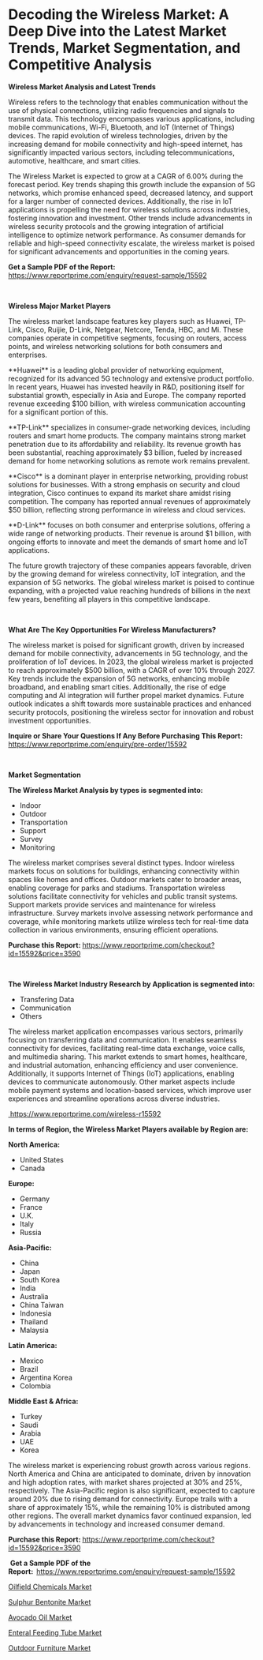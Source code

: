 <p><h1>Decoding the Wireless Market: A Deep Dive into the Latest Market Trends, Market Segmentation, and Competitive Analysis</h1></p><p><strong>Wireless Market Analysis and Latest Trends</strong></p>
<p><p>Wireless refers to the technology that enables communication without the use of physical connections, utilizing radio frequencies and signals to transmit data. This technology encompasses various applications, including mobile communications, Wi-Fi, Bluetooth, and IoT (Internet of Things) devices. The rapid evolution of wireless technologies, driven by the increasing demand for mobile connectivity and high-speed internet, has significantly impacted various sectors, including telecommunications, automotive, healthcare, and smart cities.</p><p>The Wireless Market is expected to grow at a CAGR of 6.00% during the forecast period. Key trends shaping this growth include the expansion of 5G networks, which promise enhanced speed, decreased latency, and support for a larger number of connected devices. Additionally, the rise in IoT applications is propelling the need for wireless solutions across industries, fostering innovation and investment. Other trends include advancements in wireless security protocols and the growing integration of artificial intelligence to optimize network performance. As consumer demands for reliable and high-speed connectivity escalate, the wireless market is poised for significant advancements and opportunities in the coming years.</p></p>
<p><strong>Get a Sample PDF of the Report:&nbsp;</strong> <a href="https://www.reportprime.com/enquiry/request-sample/15592?utm_campaign=115&utm_medium=2&utm_source=Github&utm_content=ia&utm_term=20032025&utm_id=wireless">https://www.reportprime.com/enquiry/request-sample/15592</a></p>
<p>&nbsp;</p>
<p><strong>Wireless Major Market Players</strong></p>
<p><p>The wireless market landscape features key players such as Huawei, TP-Link, Cisco, Ruijie, D-Link, Netgear, Netcore, Tenda, HBC, and Mi. These companies operate in competitive segments, focusing on routers, access points, and wireless networking solutions for both consumers and enterprises.</p><p>**Huawei** is a leading global provider of networking equipment, recognized for its advanced 5G technology and extensive product portfolio. In recent years, Huawei has invested heavily in R&D, positioning itself for substantial growth, especially in Asia and Europe. The company reported revenue exceeding $100 billion, with wireless communication accounting for a significant portion of this.</p><p>**TP-Link** specializes in consumer-grade networking devices, including routers and smart home products. The company maintains strong market penetration due to its affordability and reliability. Its revenue growth has been substantial, reaching approximately $3 billion, fueled by increased demand for home networking solutions as remote work remains prevalent.</p><p>**Cisco** is a dominant player in enterprise networking, providing robust solutions for businesses. With a strong emphasis on security and cloud integration, Cisco continues to expand its market share amidst rising competition. The company has reported annual revenues of approximately $50 billion, reflecting strong performance in wireless and cloud services.</p><p>**D-Link** focuses on both consumer and enterprise solutions, offering a wide range of networking products. Their revenue is around $1 billion, with ongoing efforts to innovate and meet the demands of smart home and IoT applications. </p><p>The future growth trajectory of these companies appears favorable, driven by the growing demand for wireless connectivity, IoT integration, and the expansion of 5G networks. The global wireless market is poised to continue expanding, with a projected value reaching hundreds of billions in the next few years, benefiting all players in this competitive landscape.</p></p>
<p>&nbsp;</p>
<p><strong>What Are The Key Opportunities For Wireless Manufacturers?</strong></p>
<p><p>The wireless market is poised for significant growth, driven by increased demand for mobile connectivity, advancements in 5G technology, and the proliferation of IoT devices. In 2023, the global wireless market is projected to reach approximately $500 billion, with a CAGR of over 10% through 2027. Key trends include the expansion of 5G networks, enhancing mobile broadband, and enabling smart cities. Additionally, the rise of edge computing and AI integration will further propel market dynamics. Future outlook indicates a shift towards more sustainable practices and enhanced security protocols, positioning the wireless sector for innovation and robust investment opportunities.</p></p>
<p><strong>Inquire or Share Your Questions If Any Before Purchasing This Report:</strong> <a href="https://www.reportprime.com/enquiry/pre-order/15592?utm_campaign=115&utm_medium=2&utm_source=Github&utm_content=ia&utm_term=20032025&utm_id=wireless">https://www.reportprime.com/enquiry/pre-order/15592</a></p>
<p>&nbsp;</p>
<p><strong>Market Segmentation</strong></p>
<p><strong>The Wireless Market Analysis by types is segmented into:</strong></p>
<p><ul><li>Indoor</li><li>Outdoor</li><li>Transportation</li><li>Support</li><li>Survey</li><li>Monitoring</li></ul></p>
<p><p>The wireless market comprises several distinct types. Indoor wireless markets focus on solutions for buildings, enhancing connectivity within spaces like homes and offices. Outdoor markets cater to broader areas, enabling coverage for parks and stadiums. Transportation wireless solutions facilitate connectivity for vehicles and public transit systems. Support markets provide services and maintenance for wireless infrastructure. Survey markets involve assessing network performance and coverage, while monitoring markets utilize wireless tech for real-time data collection in various environments, ensuring efficient operations.</p></p>
<p><strong>Purchase this Report:&nbsp;</strong><a href="https://www.reportprime.com/checkout?id=15592&price=3590&utm_campaign=115&utm_medium=2&utm_source=Github&utm_content=ia&utm_term=20032025&utm_id=wireless">https://www.reportprime.com/checkout?id=15592&price=3590</a></p>
<p>&nbsp;</p>
<p><strong>The Wireless Market Industry Research by Application is segmented into:</strong></p>
<p><ul><li>Transfering Data</li><li>Communication</li><li>Others</li></ul></p>
<p><p>The wireless market application encompasses various sectors, primarily focusing on transferring data and communication. It enables seamless connectivity for devices, facilitating real-time data exchange, voice calls, and multimedia sharing. This market extends to smart homes, healthcare, and industrial automation, enhancing efficiency and user convenience. Additionally, it supports Internet of Things (IoT) applications, enabling devices to communicate autonomously. Other market aspects include mobile payment systems and location-based services, which improve user experiences and streamline operations across diverse industries.</p></p>
<p><a href="https://www.reportprime.com/wireless-r15592?utm_campaign=115&utm_medium=2&utm_source=Github&utm_content=ia&utm_term=20032025&utm_id=wireless">&nbsp;https://www.reportprime.com/wireless-r15592</a></p>
<p><strong>In terms of Region, the Wireless Market Players available by Region are:</strong></p>
<p>
    <p> <strong> North America: </strong>
        <ul>
            <li>United States</li>
            <li>Canada</li>
        </ul>
        </p> 
    <p> <strong> Europe: </strong>
        <ul>
            <li>Germany</li>
            <li>France</li>
            <li>U.K.</li>
            <li>Italy</li>
            <li>Russia</li>
        </ul>
        </p> 
    <p> <strong> Asia-Pacific: </strong>
        <ul>
            <li>China</li>
            <li>Japan</li>
            <li>South Korea</li>
            <li>India</li>
            <li>Australia</li>
            <li>China Taiwan</li>
            <li>Indonesia</li>
            <li>Thailand</li>
            <li>Malaysia</li>
        </ul>
        </p> 
    <p> <strong> Latin America: </strong>
        <ul>
            <li>Mexico</li>
            <li>Brazil</li>
            <li>Argentina Korea</li>
            <li>Colombia</li>
        </ul>
        </p> 
    <p> <strong> Middle East & Africa: </strong>
        <ul>
            <li>Turkey</li>
            <li>Saudi</li>
            <li>Arabia</li>
            <li>UAE</li>
            <li>Korea</li>
        </ul>
    </p>
    </p>
<p><p>The wireless market is experiencing robust growth across various regions. North America and China are anticipated to dominate, driven by innovation and high adoption rates, with market shares projected at 30% and 25%, respectively. The Asia-Pacific region is also significant, expected to capture around 20% due to rising demand for connectivity. Europe trails with a share of approximately 15%, while the remaining 10% is distributed among other regions. The overall market dynamics favor continued expansion, led by advancements in technology and increased consumer demand.</p></p>
<p><strong>Purchase this Report: </strong><a href="https://www.reportprime.com/checkout?id=15592&price=3590&utm_campaign=115&utm_medium=2&utm_source=Github&utm_content=ia&utm_term=20032025&utm_id=wireless">https://www.reportprime.com/checkout?id=15592&price=3590</a></p>
<p>&nbsp;<strong>Get a Sample PDF of the Report:&nbsp;&nbsp;</strong><a href="https://www.reportprime.com/enquiry/request-sample/15592?utm_campaign=115&utm_medium=2&utm_source=Github&utm_content=ia&utm_term=20032025&utm_id=wireless">https://www.reportprime.com/enquiry/request-sample/15592</a></p>
<p><strong></strong></p>
<p><p><a href="https://github.com/tigoryemm/Market-Research-Report-List-1/blob/main/oilfield-chemicals-market.md?utm_campaign=115&utm_medium=2&utm_source=Github&utm_content=ia&utm_term=20032025&utm_id=wireless">Oilfield Chemicals Market</a></p><p><a href="https://github.com/viohlbrenksf/Market-Research-Report-List-1/blob/main/sulphur-bentonite-market.md?utm_campaign=115&utm_medium=2&utm_source=Github&utm_content=ia&utm_term=20032025&utm_id=wireless">Sulphur Bentonite Market</a></p><p><a href="https://github.com/keehnkaesssi/Market-Research-Report-List-1/blob/main/avocado-oil-market.md?utm_campaign=115&utm_medium=2&utm_source=Github&utm_content=ia&utm_term=20032025&utm_id=wireless">Avocado Oil Market</a></p><p><a href="https://github.com/landtmman/Market-Research-Report-List-1/blob/main/enteral-feeding-tube-market.md?utm_campaign=115&utm_medium=2&utm_source=Github&utm_content=ia&utm_term=20032025&utm_id=wireless">Enteral Feeding Tube Market</a></p><p><a href="https://github.com/vasosblenksk/Market-Research-Report-List-1/blob/main/outdoor-furniture-market.md?utm_campaign=115&utm_medium=2&utm_source=Github&utm_content=ia&utm_term=20032025&utm_id=wireless">Outdoor Furniture Market</a></p></p>